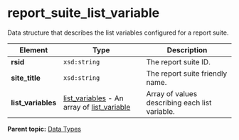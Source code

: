 # report_suite_list_variable

Data structure that describes the list variables configured for a report suite.

|Element|Type|Description|
|-------|----|-----------|
|**rsid** |`xsd:string` | The report suite ID. |
|**site_title** |`xsd:string` | The report suite friendly name. |
|**list_variables** | [list_variables](r_list_variables.md#) - An array of [list_variable](r_list_variable.md#)  | Array of values describing each list variable. |

**Parent topic:** [Data Types](../data_types/c_datatypes.md)

